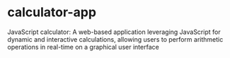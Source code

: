# calculator-app
JavaScript calculator: A web-based application leveraging JavaScript for dynamic and interactive calculations, allowing users to perform arithmetic operations in real-time on a graphical user interface
